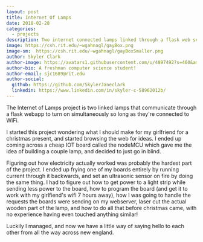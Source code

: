 ```yaml
---
layout: post
title: Internet Of Lamps
date: 2018-02-28
categories: 
  - projects
description: Two internet connected lamps linked through a flask web server that turn on simultaneously
image: https://csh.rit.edu/~wgahnagl/gayBox.png
image-sm:  https://csh.rit.edu/~wgahnagl/gayBoxSmaller.png
author: Skyler Clark
author-image: https://avatars1.githubusercontent.com/u/4897492?s=460&amp;v=4
author-bio: A freshman computer science student!
author-email: sjc1689@rit.edu
author-social:
  github: https://github.com/SkylerJaneclark
  linkedin: https://www.linkedin.com/in/skyler-c-58962012b/
---
```


The Internet of Lamps project is two linked lamps that communicate through a flask webapp to turn on simultaneously so long as they're connected to WiFi. 

I started this project wondering what I should make for my girlfriend for a christmas present, and started browsing the web for ideas. I ended up coming across a cheap IOT board called the nodeMCU which gave me the idea of building a couple lamp, and decided to just go in blind. 

Figuring out how electricity actually worked was probably the hardest part of the project. I ended up frying one of my boards entirely by running current through it backwards, and set an ultrasonic sensor on fire by doing the same thing. I had to figure out how to get power to a light strip while sending less power to the board, how to program the board (and get it to work with my girlfiend's wifi 7 hours away), how I was going to handle the requests the boards were sending on my webserver, laser cut the actual wooden part of the lamp, and how to do all that before christmas came, with no experience having even touched anything similar!

Luckily I managed, and now we have a little way of saying hello to each other from all the way across new england. 
